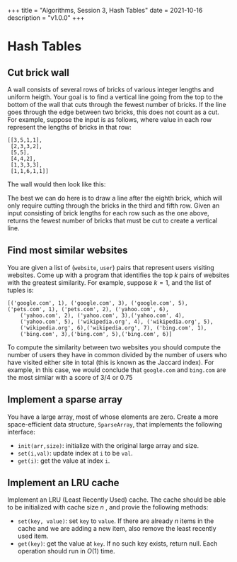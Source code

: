 +++
title = "Algorithms, Session 3, Hash Tables"
date = 2021-10-16
description = "v1.0.0"
+++

# Hash Tables

## **Cut brick wall**
A wall consists of several rows of bricks of various integer lengths and uniform heigth. Your goal is to find a vertical line going from the top to the bottom of the wall that cuts through the fewest number of bricks. If the line goes through the edge between two bricks, this does not count as a cut.
For example, suppose the input is as follows, where value in each row represent the lengths of bricks in that row:
```
[[3,5,1,1],
 [2,3,3,2],
 [5,5],
 [4,4,2],
 [1,3,3,3],
 [1,1,6,1,1]]
```
The wall would then look like this: 

<canvas width=400 height=240 id="brick-wall"></canvas>
<script>
const ctx = document.getElementById('brick-wall').getContext('2d')
const array = [[3,5,1,1],[2,3,3,2],[5,5],[4,4,2],[1,3,3,3],[1,1,6,1,1]]
const rect_size = 40
ctx.beginPath()
for (const [y,subarray] of array.entries()) {
    let part_sum = 0
    for (const [x,val] of subarray.entries()) {
        ctx.strokeRect(part_sum*rect_size,y*rect_size,rect_size*val,rect_size)
        part_sum += val
    }
}
ctx.closePath()
</script>

The best we can do here is to draw a line after the eighth brick, which will only require cutting through the bricks in the third and fifth row.
Given an input consisting of brick lengths for each row such as the one above, returns the fewest number of bricks that must be cut to create a vertical line.

## **Find most similar websites**

You are given a list of (`website`, `user`) pairs that represent users visiting websites. Come up with a program that identifies the top $k$ pairs of websites with the greatest similarity. For example, suppose $k=1$, and the list of tuples is:

```
[('google.com', 1), ('google.com', 3), ('google.com', 5),
('pets.com', 1), ('pets.com', 2), ('yahoo.com', 6),
    ('yahoo.com', 2), ('yahoo.com', 3),('yahoo.com', 4),
    ('yahoo.com', 5), ('wikipedia.org', 4), ('wikipedia.org', 5),
    ('wikipedia.org', 6),('wikipedia.org', 7), ('bing.com', 1),
    ('bing.com', 3),('bing.com', 5),('bing.com', 6)]
```

To compute the similarity between two websites you should compute the number of users they have in common divided by the number of users who have visited either site in total (this is known as the Jaccard index). For example, in this case, we would conclude that `google.com` and `bing.com` are the most similar with a score of $3/4$ or $0.75$

## **Implement a sparse array**
You have a large array, most of whose elements are zero. Create a more space-efficient data structure, `SparseArray`, that implements the following interface:
- `init(arr,size)`: initialize with the original large array and size.
- `set(i,val)`: update index at `i` to be `val`.
- `get(i)`: get the value at index `i`.

## **Implement an LRU cache**
Implement an LRU (Least Recently Used) cache. The cache should be able to be initialized with cache size $n$ , and provie the following methods:
- `set(key, value)`: set `key` to `value`. If there are already $n$ items in the cache and we are adding a new item, also remove the least recently used item.
- `get(key)`: get the value at `key`. If no such key exists, return null.
Each operation should run in $O(1)$ time.

